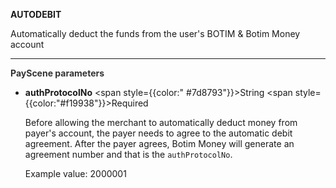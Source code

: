 **AUTODEBIT**

Automatically deduct the funds from the user's BOTIM & Botim Money account

---

**<font color="#333333"> PayScene parameters</font>**

- **authProtocolNo** <span style={{color:" #7d8793"}}>String</span> <span style={{color:"#f19938"}}>Required</span>

  Before allowing the merchant to automatically deduct money from payer's account, the payer needs to agree to the automatic debit agreement. After the payer agrees, Botim Money will generate an agreement number and that is the `authProtocolNo`.

  Example value: 2000001

